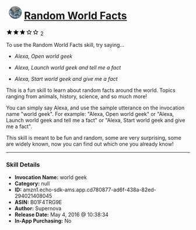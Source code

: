 # &nbsp;<img src="skill_icon" alt="Random World Facts icon" width="36"> [Random World Facts](http://alexa.amazon.com/#skills/amzn1.echo-sdk-ams.app.cd780877-ad6f-438a-82ed-294021408045)
![3 stars](../../images/ic_star_black_18dp_1x.png)![3 stars](../../images/ic_star_black_18dp_1x.png)![3 stars](../../images/ic_star_black_18dp_1x.png)![3 stars](../../images/ic_star_border_black_18dp_1x.png)![3 stars](../../images/ic_star_border_black_18dp_1x.png) 2

To use the Random World Facts skill, try saying...

* *Alexa, Open world geek*

* *Alexa, Launch world geek and tell me a fact*

* *Alexa, Start world geek and give me a fact*

This is a fun skill to learn about random facts around the world. Topics ranging from animals, history, science, and so much more!

You can simply say Alexa, and use the sample utterance on the invocation name "world geek". For example: "Alexa, Open world geek" or "Alexa, Launch world geek and tell me a fact" or "Alexa, Start world geek and give me a fact". 

This skill is meant to be fun and random, some are very surprising, some are widely known, now you can find out which one you already know!

***

### Skill Details

* **Invocation Name:** world geek
* **Category:** null
* **ID:** amzn1.echo-sdk-ams.app.cd780877-ad6f-438a-82ed-294021408045
* **ASIN:** B01F4TRG9E
* **Author:** Supernova
* **Release Date:** May 4, 2016 @ 10:38:34
* **In-App Purchasing:** No
